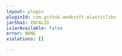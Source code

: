```yaml
---
layout: plugin
pluginId: com.github.amaksoft.elasticlibs
jarSha1: INVALID
isJarAvailable: false
error: NONE
violations: []

---
```


